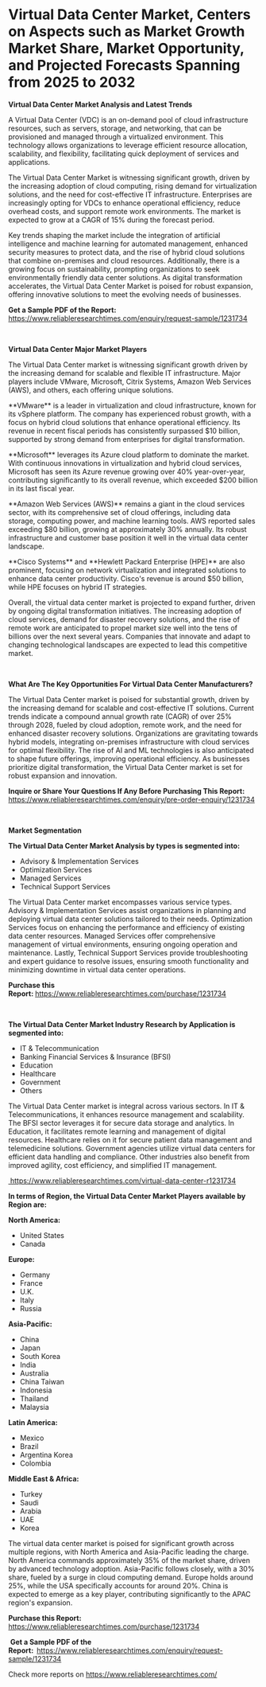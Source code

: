 <p><h1>Virtual Data Center Market, Centers on Aspects such as Market Growth Market Share, Market Opportunity, and Projected Forecasts Spanning from 2025 to 2032</h1></p><p><strong>Virtual Data Center Market Analysis and Latest Trends</strong></p>
<p><p>A Virtual Data Center (VDC) is an on-demand pool of cloud infrastructure resources, such as servers, storage, and networking, that can be provisioned and managed through a virtualized environment. This technology allows organizations to leverage efficient resource allocation, scalability, and flexibility, facilitating quick deployment of services and applications.</p><p>The Virtual Data Center Market is witnessing significant growth, driven by the increasing adoption of cloud computing, rising demand for virtualization solutions, and the need for cost-effective IT infrastructure. Enterprises are increasingly opting for VDCs to enhance operational efficiency, reduce overhead costs, and support remote work environments. The market is expected to grow at a CAGR of 15% during the forecast period. </p><p>Key trends shaping the market include the integration of artificial intelligence and machine learning for automated management, enhanced security measures to protect data, and the rise of hybrid cloud solutions that combine on-premises and cloud resources. Additionally, there is a growing focus on sustainability, prompting organizations to seek environmentally friendly data center solutions. As digital transformation accelerates, the Virtual Data Center Market is poised for robust expansion, offering innovative solutions to meet the evolving needs of businesses.</p></p>
<p><strong>Get a Sample PDF of the Report:&nbsp;</strong> <a href="https://www.reliableresearchtimes.com/enquiry/request-sample/1231734?utm_campaign=2179&utm_medium=2&utm_source=Github&utm_content=ia&utm_term=15022025&utm_id=virtual-data-center">https://www.reliableresearchtimes.com/enquiry/request-sample/1231734</a></p>
<p>&nbsp;</p>
<p><strong>Virtual Data Center Major Market Players</strong></p>
<p><p>The Virtual Data Center market is witnessing significant growth driven by the increasing demand for scalable and flexible IT infrastructure. Major players include VMware, Microsoft, Citrix Systems, Amazon Web Services (AWS), and others, each offering unique solutions.</p><p>**VMware** is a leader in virtualization and cloud infrastructure, known for its vSphere platform. The company has experienced robust growth, with a focus on hybrid cloud solutions that enhance operational efficiency. Its revenue in recent fiscal periods has consistently surpassed $10 billion, supported by strong demand from enterprises for digital transformation.</p><p>**Microsoft** leverages its Azure cloud platform to dominate the market. With continuous innovations in virtualization and hybrid cloud services, Microsoft has seen its Azure revenue growing over 40% year-over-year, contributing significantly to its overall revenue, which exceeded $200 billion in its last fiscal year.</p><p>**Amazon Web Services (AWS)** remains a giant in the cloud services sector, with its comprehensive set of cloud offerings, including data storage, computing power, and machine learning tools. AWS reported sales exceeding $80 billion, growing at approximately 30% annually. Its robust infrastructure and customer base position it well in the virtual data center landscape.</p><p>**Cisco Systems** and **Hewlett Packard Enterprise (HPE)** are also prominent, focusing on network virtualization and integrated solutions to enhance data center productivity. Cisco's revenue is around $50 billion, while HPE focuses on hybrid IT strategies.</p><p>Overall, the virtual data center market is projected to expand further, driven by ongoing digital transformation initiatives. The increasing adoption of cloud services, demand for disaster recovery solutions, and the rise of remote work are anticipated to propel market size well into the tens of billions over the next several years. Companies that innovate and adapt to changing technological landscapes are expected to lead this competitive market.</p></p>
<p>&nbsp;</p>
<p><strong>What Are The Key Opportunities For Virtual Data Center Manufacturers?</strong></p>
<p><p>The Virtual Data Center market is poised for substantial growth, driven by the increasing demand for scalable and cost-effective IT solutions. Current trends indicate a compound annual growth rate (CAGR) of over 25% through 2028, fueled by cloud adoption, remote work, and the need for enhanced disaster recovery solutions. Organizations are gravitating towards hybrid models, integrating on-premises infrastructure with cloud services for optimal flexibility. The rise of AI and ML technologies is also anticipated to shape future offerings, improving operational efficiency. As businesses prioritize digital transformation, the Virtual Data Center market is set for robust expansion and innovation.</p></p>
<p><strong>Inquire or Share Your Questions If Any Before Purchasing This Report:</strong> <a href="https://www.reliableresearchtimes.com/enquiry/pre-order-enquiry/1231734?utm_campaign=2179&utm_medium=2&utm_source=Github&utm_content=ia&utm_term=15022025&utm_id=virtual-data-center">https://www.reliableresearchtimes.com/enquiry/pre-order-enquiry/1231734</a></p>
<p>&nbsp;</p>
<p><strong>Market Segmentation</strong></p>
<p><strong>The Virtual Data Center Market Analysis by types is segmented into:</strong></p>
<p><ul><li>Advisory & Implementation Services</li><li>Optimization Services</li><li>Managed Services</li><li>Technical Support Services</li></ul></p>
<p><p>The Virtual Data Center market encompasses various service types. Advisory & Implementation Services assist organizations in planning and deploying virtual data center solutions tailored to their needs. Optimization Services focus on enhancing the performance and efficiency of existing data center resources. Managed Services offer comprehensive management of virtual environments, ensuring ongoing operation and maintenance. Lastly, Technical Support Services provide troubleshooting and expert guidance to resolve issues, ensuring smooth functionality and minimizing downtime in virtual data center operations.</p></p>
<p><strong>Purchase this Report:&nbsp;</strong><a href="https://www.reliableresearchtimes.com/purchase/1231734?utm_campaign=2179&utm_medium=2&utm_source=Github&utm_content=ia&utm_term=15022025&utm_id=virtual-data-center">https://www.reliableresearchtimes.com/purchase/1231734</a></p>
<p>&nbsp;</p>
<p><strong>The Virtual Data Center Market Industry Research by Application is segmented into:</strong></p>
<p><ul><li>IT & Telecommunication</li><li>Banking Financial Services & Insurance (BFSI)</li><li>Education</li><li>Healthcare</li><li>Government</li><li>Others</li></ul></p>
<p><p>The Virtual Data Center market is integral across various sectors. In IT & Telecommunications, it enhances resource management and scalability. The BFSI sector leverages it for secure data storage and analytics. In Education, it facilitates remote learning and management of digital resources. Healthcare relies on it for secure patient data management and telemedicine solutions. Government agencies utilize virtual data centers for efficient data handling and compliance. Other industries also benefit from improved agility, cost efficiency, and simplified IT management.</p></p>
<p><a href="https://www.reliableresearchtimes.com/virtual-data-center-r1231734?utm_campaign=2179&utm_medium=2&utm_source=Github&utm_content=ia&utm_term=15022025&utm_id=virtual-data-center">&nbsp;https://www.reliableresearchtimes.com/virtual-data-center-r1231734</a></p>
<p><strong>In terms of Region, the Virtual Data Center Market Players available by Region are:</strong></p>
<p>
    <p> <strong> North America: </strong>
        <ul>
            <li>United States</li>
            <li>Canada</li>
        </ul>
        </p> 
    <p> <strong> Europe: </strong>
        <ul>
            <li>Germany</li>
            <li>France</li>
            <li>U.K.</li>
            <li>Italy</li>
            <li>Russia</li>
        </ul>
        </p> 
    <p> <strong> Asia-Pacific: </strong>
        <ul>
            <li>China</li>
            <li>Japan</li>
            <li>South Korea</li>
            <li>India</li>
            <li>Australia</li>
            <li>China Taiwan</li>
            <li>Indonesia</li>
            <li>Thailand</li>
            <li>Malaysia</li>
        </ul>
        </p> 
    <p> <strong> Latin America: </strong>
        <ul>
            <li>Mexico</li>
            <li>Brazil</li>
            <li>Argentina Korea</li>
            <li>Colombia</li>
        </ul>
        </p> 
    <p> <strong> Middle East & Africa: </strong>
        <ul>
            <li>Turkey</li>
            <li>Saudi</li>
            <li>Arabia</li>
            <li>UAE</li>
            <li>Korea</li>
        </ul>
    </p>
    </p>
<p><p>The virtual data center market is poised for significant growth across multiple regions, with North America and Asia-Pacific leading the charge. North America commands approximately 35% of the market share, driven by advanced technology adoption. Asia-Pacific follows closely, with a 30% share, fueled by a surge in cloud computing demand. Europe holds around 25%, while the USA specifically accounts for around 20%. China is expected to emerge as a key player, contributing significantly to the APAC region's expansion.</p></p>
<p><strong>Purchase this Report: </strong><a href="https://www.reliableresearchtimes.com/purchase/1231734?utm_campaign=2179&utm_medium=2&utm_source=Github&utm_content=ia&utm_term=15022025&utm_id=virtual-data-center">https://www.reliableresearchtimes.com/purchase/1231734</a></p>
<p>&nbsp;<strong>Get a Sample PDF of the Report:&nbsp;&nbsp;</strong><a href="https://www.reliableresearchtimes.com/enquiry/request-sample/1231734?utm_campaign=2179&utm_medium=2&utm_source=Github&utm_content=ia&utm_term=15022025&utm_id=virtual-data-center">https://www.reliableresearchtimes.com/enquiry/request-sample/1231734</a></p>
<p><strong></strong></p>
<p>Check more reports on <a href="https://www.reliableresearchtimes.com/?utm_campaign=2179&utm_medium=2&utm_source=Github&utm_content=ia&utm_term=15022025&utm_id=virtual-data-center">https://www.reliableresearchtimes.com/</a></p>